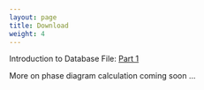```yaml
---
layout: page
title: Download
weight: 4
---
```


Introduction to Database File: [Part 1][Part_1]

[Part_1]: /assets/presentations/Introduction_to_Database_File_(tdb)_Part_1.pptx

More on phase diagram calculation coming soon ...
